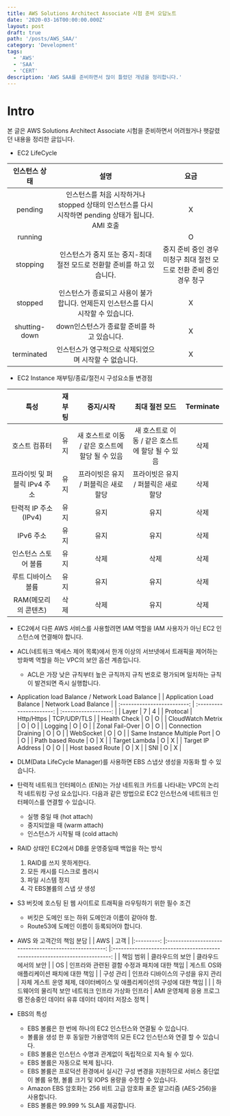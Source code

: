 ```yaml
---
title: AWS Solutions Architect Associate 시험 준비 오답노트
date: '2020-03-16T00:00:00.000Z'
layout: post
draft: true
path: '/posts/AWS_SAA/'
category: 'Development'
tags:
  - 'AWS'
  - 'SAA'
  - 'CERT'
description: 'AWS SAA를 준비하면서 많이 틀렸던 개념을 정리합니다.'
---
```


# Intro

본 글은 AWS Solutions Architect Associate 시험을 준비하면서 어려웠거나 햇갈렸던 내용을 정리한 글입니다.

- EC2 LifeCycle
  [](./instance_lifecycle.png)

| 인스턴스 상태 |                                                설명                                                |                                 요금                                 |
| :-----------: | :------------------------------------------------------------------------------------------------: | :------------------------------------------------------------------: |
|    pending    | 인스턴스를 처음 시작하거나 stopped 상태의 인스턴스를 다시 시작하면 pending 상태가 됩니다. AMI 호출 |                                  X                                   |
|    running    |                                                                                                    |                                  O                                   |
|   stopping    |              인스턴스가 중지 또는 중지-최대 절전 모드로 전환할 준비를 하고 있습니다.               | 중지 준비 중인 경우 미청구 최대 절전 모드로 전환 준비 중인 경우 청구 |
|    stopped    |        인스턴스가 종료되고 사용이 불가합니다. 언제든지 인스턴스를 다시 시작할 수 있습니다.         |                                  X                                   |
| shutting-down |                            down인스턴스가 종료할 준비를 하고 있습니다.                             |                                  X                                   |
|  terminated   |                       인스턴스가 영구적으로 삭제되었으며 시작할 수 없습니다.                       |                                  X                                   |

- EC2 Instance 재부팅/종료/절전시 구성요소들 변경점

|             특성             | 재부팅 |                    중지/시작                     |                  최대 절전 모드                  | Terminate |
| :--------------------------: | :----: | :----------------------------------------------: | :----------------------------------------------: | :-------: |
|        호스트 컴퓨터         |  유지  | 새 호스트로 이동 / 같은 호스트에 할당 될 수 있음 | 새 호스트로 이동 / 같은 호스트에 할당 될 수 있음 |   삭제    |
| 프라이빗 및 퍼블릭 IPv4 주소 |  유지  |       프라이빗은 유지 / 퍼블릭은 새로 할당       |       프라이빗은 유지 / 퍼블릭은 새로 할당       |   삭제    |
|     탄력적 IP 주소(IPv4)     |  유지  |                       유지                       |                       유지                       |   삭제    |
|          IPv6 주소           |  유지  |                       유지                       |                       유지                       |   삭제    |
|     인스턴스 스토어 볼륨     |  유지  |                       삭제                       |                       삭제                       |   삭제    |
|      루트 디바이스 볼륨      |  유지  |                       유지                       |                       유지                       |   삭제    |
|     RAM(메모리의 콘텐츠)     |  삭제  |                       삭제                       |                       유지                       |   삭제    |

- EC2에서 다른 AWS 서비스를 사용할려면 IAM 역할을 IAM 사용자가 아닌 EC2 인스턴스에 연결해야 합니다.

- ACL(네트워크 액세스 제어 목록)에서 한개 이상의 서브넷에서 트래픽을 제어하는 방화벽 역할을 하는 VPC의 보안 옵션 계층입니다.

  - ACL은 가장 낮은 규칙부터 높은 규칙까지 규칙 번호로 평가되며 일치하는 규칙이 발견되면 즉시 실행합니다.

- Application load Balance / Network Load Balance
  | | Application Load Balance | Network Load Balance |
  | :-------------------------: | :----------------------: | :------------------: |
  | Layer | 7 | 4 |
  | Protocal | Http/Https | TCP/UDP/TLS |
  | Health Check | O | O |
  | CloudWatch Metrix | O | O |
  | Logging | O | O |
  | Zonal Fail-Over | O | O |
  | Connection Draining | O | O |
  | WebSocket | O | O |
  | Same Instance Multiple Port | O | O |
  | Path based Route | O | X |
  | Target Lambda | O | X |
  | Target IP Address | O | O |
  | Host based Route | O | X |
  | SNI | O | X |

- DLM(Data LifeCycle Manager)를 사용하면 EBS 스냅샷 생성을 자동화 할 수 있습니다.

- 탄력적 네트워크 인터페이스 (ENI)는 가상 네트워크 카드를 나타내는 VPC의 논리적 네트워킹 구성 요소입니다. 다음과 같은 방법으로 EC2 인스턴스에 네트워크 인터페이스를 연결할 수 있습니다.

  - 실행 중일 때 (hot attach)
  - 중지되었을 때 (warm attach)
  - 인스턴스가 시작될 때 (cold attach)

- RAID 상태인 EC2에서 DB를 운영중일때 백업을 하는 방식

  1. RAID를 쓰지 못하게한다.
  2. 모든 캐시를 디스크로 플러시
  3. 파일 시스템 정지
  4. 각 EBS볼륨의 스냅 샷 생성

- S3 버킷에 호스팅 된 웹 사이트로 트래픽을 라우팅하기 위한 필수 조건

  - 버킷은 도메인 또는 하위 도메인과 이름이 같아야 함.
  - Route53에 도메인 이름이 등록되어야 합니다.

- AWS 와 고객간의 책임 분담
  | | AWS | 고객 |
  |:---------: |:----------------------------------------------------: |:-------------------------------------------------------------------------: |
  | 책임 범위 | 클라우드의 보안 | 클라우드에서의 보안 |
  | OS | 인프라와 관련된 결함 수정과 패치에 대한 책임 | 게스트 OS와 애플리케이션 패치에 대한 책임 |
  | 구성 관리 | 인프라 디바이스의 구성을 유지 관리 | 자체 게스트 운영 체제, 데이터베이스 및 애플리케이션의 구성에 대한 책임 |
  | | 하드웨어의 물리적 보안 네트워크 인프라 가상화 인프라 | AMI 운영체제 응용 프로그램 전송중인 데이터 유휴 데이터 데이터 저장소 정책 |

- EBS의 특성
  - EBS 볼륨은 한 번에 하나의 EC2 인스턴스와 연결될 수 있습니다.
  - 볼륨을 생성 한 후 동일한 가용영역의 모든 EC2 인스턴스와 연결 할 수 있습니다.
  - EBS 볼륨은 인스턴스 수명과 관계없이 독립적으로 지속 될 수 있다.
  - EBS 볼륨은 자동으로 복제 됩니다.
  - EBS 볼륨은 프로덕션 환경에서 실시간 구성 변경을 지원하므로 서비스 중단없이 볼륨 유형, 볼륨 크기 및 IOPS 용량을 수정할 수 있습니다.
  - Amazon EBS 암호화는 256 비트 고급 암호화 표준 알고리즘 (AES-256)을 사용합니다.
  - EBS 볼륨은 99.999 % SLA를 제공합니다.

